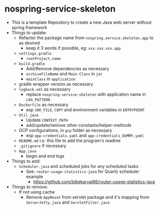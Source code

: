 # nospring-service-skeleton

* This is a template Repository to create a new Java web server without spring framework
* Things to update:
  * Refactor the package name from `nospring.service.skeleton.app` to as desired
    * keep it 3 words if possible, eg: `xxx.xxx.xxx.app`
  * `settings.gradle`
    * `rootProject.name`
  * `build.gradle`
    * Add/Remove dependencies as necessary
    * `archiveFileName` and `Main-Class` in `jar`
    * `mainClass` in `application`
  * gradle wrapper version as necessary
  * `logback.xml` as necessary
    * replace `nospring-service-skeleton` with application name in `LOG_PATTERN`
  * `Dockerfile` as necessary
    * esp `JAR_FILE`, `COPY` and environment variables in `ENTRYPOINT`
  * `Util.java`
    * Update `CONTEXT_PATH`
    * add/update/remove other constants/helper-methods
  * GCP configurations, in `gcp` folder as necessary
    * esp `app-credentials.yaml` and `app-credentials_DUMMY.yaml`
  * `README.md` i.e. this file to add the program's readme
  * `.gitignore` if necessary
  * `App.java`
    * begin and end logs
* Things to add:
  * `Scheduler.java` and scheduled jobs for any scheduled tasks
    * See: `router-usage-statistics-java` for Quartz scheduler example
      * https://github.com/bibekaryal86/router-usage-statistics-java
* Things to remove:
  * If not using cache
    * Remove `AppReset` from servlet package and it's mapping from `ServerJetty.java` and `ServletFilter.java`
